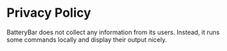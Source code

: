 # Privacy Policy
BatteryBar does not collect any information from its users. 
Instead, it runs some commands locally and display their output nicely.
